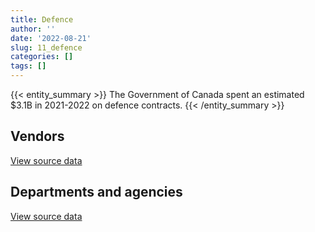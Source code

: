 ```yaml
---
title: Defence
author: ''
date: '2022-08-21'
slug: 11_defence
categories: []
tags: []
---
```


<script src="/rmarkdown-libs/htmlwidgets/htmlwidgets.js"></script>
<link href="/rmarkdown-libs/datatables-css/datatables-crosstalk.css" rel="stylesheet" />
<script src="/rmarkdown-libs/datatables-binding/datatables.js"></script>
<script src="/rmarkdown-libs/jquery/jquery-3.6.0.min.js"></script>
<link href="/rmarkdown-libs/dt-core-bootstrap/css/dataTables.bootstrap.min.css" rel="stylesheet" />
<link href="/rmarkdown-libs/dt-core-bootstrap/css/dataTables.bootstrap.extra.css" rel="stylesheet" />
<script src="/rmarkdown-libs/dt-core-bootstrap/js/jquery.dataTables.min.js"></script>
<script src="/rmarkdown-libs/dt-core-bootstrap/js/dataTables.bootstrap.min.js"></script>
<link href="/rmarkdown-libs/crosstalk/css/crosstalk.min.css" rel="stylesheet" />
<script src="/rmarkdown-libs/crosstalk/js/crosstalk.min.js"></script>
<script src="/rmarkdown-libs/htmlwidgets/htmlwidgets.js"></script>
<link href="/rmarkdown-libs/datatables-css/datatables-crosstalk.css" rel="stylesheet" />
<script src="/rmarkdown-libs/datatables-binding/datatables.js"></script>
<script src="/rmarkdown-libs/jquery/jquery-3.6.0.min.js"></script>
<link href="/rmarkdown-libs/dt-core-bootstrap/css/dataTables.bootstrap.min.css" rel="stylesheet" />
<link href="/rmarkdown-libs/dt-core-bootstrap/css/dataTables.bootstrap.extra.css" rel="stylesheet" />
<script src="/rmarkdown-libs/dt-core-bootstrap/js/jquery.dataTables.min.js"></script>
<script src="/rmarkdown-libs/dt-core-bootstrap/js/dataTables.bootstrap.min.js"></script>
<link href="/rmarkdown-libs/crosstalk/css/crosstalk.min.css" rel="stylesheet" />
<script src="/rmarkdown-libs/crosstalk/js/crosstalk.min.js"></script>

{{< entity_summary >}}
The Government of Canada spent an estimated \$3.1B in 2021-2022 on defence contracts.
{{< /entity_summary >}}

## Vendors

<div id="htmlwidget-1" style="width:100%;height:auto;" class="datatables html-widget"></div>
<script type="application/json" data-for="htmlwidget-1">{"x":{"style":"bootstrap","filter":"none","vertical":false,"data":[["<a href=\"/vendors/2keys/\">2KEYS<\/a>","<a href=\"/vendors/3d_datacomm/\">3D DATACOMM<\/a>","<a href=\"/vendors/a_santin_mason_contractor/\">A SANTIN MASON CONTRACTOR<\/a>","<a href=\"/vendors/access_2_networks/\">ACCESS 2 NETWORKS<\/a>","<a href=\"/vendors/acklands_grainger/\">ACKLANDS GRAINGER<\/a>","<a href=\"/vendors/acme_future_security_controls/\">ACME FUTURE SECURITY CONTROLS<\/a>","<a href=\"/vendors/act/\">ACT<\/a>","<a href=\"/vendors/adga_group/\">ADGA GROUP<\/a>","<a href=\"/vendors/adobe/\">ADOBE<\/a>","<a href=\"/vendors/adrm_technology_consulting/\">ADRM TECHNOLOGY CONSULTING<\/a>","<a href=\"/vendors/advanced_chippewa_technologies/\">ADVANCED CHIPPEWA TECHNOLOGIES<\/a>","<a href=\"/vendors/aeg_fuels/\">AEG FUELS<\/a>","<a href=\"/vendors/aerex_avionics/\">AEREX AVIONICS<\/a>","<a href=\"/vendors/aero_feu/\">AERO FEU<\/a>","<a href=\"/vendors/agilent/\">AGILENT<\/a>","<a href=\"/vendors/air_inuit/\">AIR INUIT<\/a>","<a href=\"/vendors/air_liquide_canada/\">AIR LIQUIDE CANADA<\/a>","<a href=\"/vendors/air_tindi/\">AIR TINDI<\/a>","<a href=\"/vendors/airbus/\">AIRBUS<\/a>","<a href=\"/vendors/alliant_techsystems_operations/\">ALLIANT TECHSYSTEMS OPERATIONS<\/a>","<a href=\"/vendors/alpine_helicopters/\">ALPINE HELICOPTERS<\/a>","<a href=\"/vendors/altis_human_resources/\">ALTIS HUMAN RESOURCES<\/a>","<a href=\"/vendors/amazon/\">AMAZON<\/a>","<a href=\"/vendors/amtech_aeronautical/\">AMTECH AERONAUTICAL<\/a>","<a href=\"/vendors/amtek_engineering/\">AMTEK ENGINEERING<\/a>","<a href=\"/vendors/anixter_canada/\">ANIXTER CANADA<\/a>","<a href=\"/vendors/ansys_canada/\">ANSYS CANADA<\/a>","<a href=\"/vendors/apex_steel_gas/\">APEX STEEL GAS<\/a>","<a href=\"/vendors/apparel_trimmings/\">APPAREL TRIMMINGS<\/a>","<a href=\"/vendors/applied_electonics/\">APPLIED ELECTONICS<\/a>","<a href=\"/vendors/apron_fuel_services/\">APRON FUEL SERVICES<\/a>","<a href=\"/vendors/aqua_lung_canada/\">AQUA LUNG CANADA<\/a>","<a href=\"/vendors/arc_teryx_equipment_a_division_of_amer_sports_canada/\">ARC TERYX EQUIPMENT A DIVISION OF AMER SPORTS CANADA<\/a>","<a href=\"/vendors/arcadis_canada/\">ARCADIS CANADA<\/a>","<a href=\"/vendors/ari_financial_services/\">ARI FINANCIAL SERVICES<\/a>","<a href=\"/vendors/artex_sportswear/\">ARTEX SPORTSWEAR<\/a>","<a href=\"/vendors/asc_germany/\">ASC GERMANY<\/a>","<a href=\"/vendors/atco/\">ATCO<\/a>","<a href=\"/vendors/atlantic_towing/\">ATLANTIC TOWING<\/a>","<a href=\"/vendors/avi_spl_canada/\">AVI SPL CANADA<\/a>","<a href=\"/vendors/avjet_holding/\">AVJET HOLDING<\/a>","<a href=\"/vendors/babcock_international_group/\">BABCOCK INTERNATIONAL GROUP<\/a>","<a href=\"/vendors/bae_systems/\">BAE SYSTEMS<\/a>","<a href=\"/vendors/bdo_canada/\">BDO CANADA<\/a>","<a href=\"/vendors/bell_canada/\">BELL CANADA<\/a>","<a href=\"/vendors/bell_textron/\">BELL TEXTRON<\/a>","<a href=\"/vendors/black_mcdonald/\">BLACK MCDONALD<\/a>","<a href=\"/vendors/blackberry/\">BLACKBERRY<\/a>","<a href=\"/vendors/bluedot/\">BLUEDOT<\/a>","<a href=\"/vendors/bluedrop_training_simulation/\">BLUEDROP TRAINING SIMULATION<\/a>","<a href=\"/vendors/bluewave_energy/\">BLUEWAVE ENERGY<\/a>","<a href=\"/vendors/blumetric_environmental/\">BLUMETRIC ENVIRONMENTAL<\/a>","<a href=\"/vendors/bmc_software_canada/\">BMC SOFTWARE CANADA<\/a>","<a href=\"/vendors/bmt_fleet_technology/\">BMT FLEET TECHNOLOGY<\/a>","<a href=\"/vendors/bombardier/\">BOMBARDIER<\/a>","<a href=\"/vendors/brandt_tractor/\">BRANDT TRACTOR<\/a>","<a href=\"/vendors/bronswerk_marine/\">BRONSWERK MARINE<\/a>","<a href=\"/vendors/brs_innovations/\">BRS INNOVATIONS<\/a>","<a href=\"/vendors/bureau_veritas_canada/\">BUREAU VERITAS CANADA<\/a>","<a href=\"/vendors/c_core/\">C CORE<\/a>","<a href=\"/vendors/cadex/\">CADEX<\/a>","<a href=\"/vendors/cae/\">CAE<\/a>","<a href=\"/vendors/calian/\">CALIAN<\/a>","<a href=\"/vendors/canada_post/\">CANADA POST<\/a>","<a href=\"/vendors/canadian_corps_of_commissionaires/\">CANADIAN CORPS OF COMMISSIONAIRES<\/a>","<a href=\"/vendors/canadian_helicopters/\">CANADIAN HELICOPTERS<\/a>","<a href=\"/vendors/canadian_maritime_engineering/\">CANADIAN MARITIME ENGINEERING<\/a>","<a href=\"/vendors/canadian_north/\">CANADIAN NORTH<\/a>","<a href=\"/vendors/canadian_standards_association/\">CANADIAN STANDARDS ASSOCIATION<\/a>","<a href=\"/vendors/canadyne_technologies/\">CANADYNE TECHNOLOGIES<\/a>","<a href=\"/vendors/canon/\">CANON<\/a>","<a href=\"/vendors/cansel_survey_equipment/\">CANSEL SURVEY EQUIPMENT<\/a>","<a href=\"/vendors/cantec_systems/\">CANTEC SYSTEMS<\/a>","<a href=\"/vendors/carahsoft_technology/\">CARAHSOFT TECHNOLOGY<\/a>","<a href=\"/vendors/carleton_life_support_systems/\">CARLETON LIFE SUPPORT SYSTEMS<\/a>","<a href=\"/vendors/cascade_aerospace/\">CASCADE AEROSPACE<\/a>","<a href=\"/vendors/casp_aerospace/\">CASP AEROSPACE<\/a>","<a href=\"/vendors/cbci_telecom/\">CBCI TELECOM<\/a>","<a href=\"/vendors/cdw_canada/\">CDW CANADA<\/a>","<a href=\"/vendors/channel_management_international/\">CHANNEL MANAGEMENT INTERNATIONAL<\/a>","<a href=\"/vendors/chantier_davie_canada/\">CHANTIER DAVIE CANADA<\/a>","<a href=\"/vendors/chevron/\">CHEVRON<\/a>","<a href=\"/vendors/cistel_technology/\">CISTEL TECHNOLOGY<\/a>","<a href=\"/vendors/citrix/\">CITRIX<\/a>","<a href=\"/vendors/clariant_canada/\">CLARIANT CANADA<\/a>","<a href=\"/vendors/click_networks/\">CLICK NETWORKS<\/a>","<a href=\"/vendors/closereach/\">CLOSEREACH<\/a>","<a href=\"/vendors/cofomo/\">COFOMO<\/a>","<a href=\"/vendors/colt_canada/\">COLT CANADA<\/a>","<a href=\"/vendors/combat_networks/\">COMBAT NETWORKS<\/a>","<a href=\"/vendors/commvault_systems/\">COMMVAULT SYSTEMS<\/a>","<a href=\"/vendors/compucom_canada/\">COMPUCOM CANADA<\/a>","<a href=\"/vendors/concept_controls/\">CONCEPT CONTROLS<\/a>","<a href=\"/vendors/conexsys/\">CONEXSYS<\/a>","<a href=\"/vendors/connex_telecommunications/\">CONNEX TELECOMMUNICATIONS<\/a>","<a href=\"/vendors/conoscenti_technologies/\">CONOSCENTI TECHNOLOGIES<\/a>","<a href=\"/vendors/contract_community/\">CONTRACT COMMUNITY<\/a>","<a href=\"/vendors/coradix_technology_consulting/\">CORADIX TECHNOLOGY CONSULTING<\/a>","<a href=\"/vendors/cryptomill_technologies/\">CRYPTOMILL TECHNOLOGIES<\/a>","<a href=\"/vendors/csdc_systems/\">CSDC SYSTEMS<\/a>","<a href=\"/vendors/ctoms/\">CTOMS<\/a>","<a href=\"/vendors/cubic_defense_applications/\">CUBIC DEFENSE APPLICATIONS<\/a>","<a href=\"/vendors/cullen_diesel_power/\">CULLEN DIESEL POWER<\/a>","<a href=\"/vendors/cummins_canada/\">CUMMINS CANADA<\/a>","<a href=\"/vendors/daimler/\">DAIMLER<\/a>","<a href=\"/vendors/dalian_enterprises/\">DALIAN ENTERPRISES<\/a>","<a href=\"/vendors/dasco_equipment/\">DASCO EQUIPMENT<\/a>","<a href=\"/vendors/davtair_industries/\">DAVTAIR INDUSTRIES<\/a>","<a href=\"/vendors/dbc_marine_safety_systems/\">DBC MARINE SAFETY SYSTEMS<\/a>","<a href=\"/vendors/decisive_group/\">DECISIVE GROUP<\/a>","<a href=\"/vendors/decisive_technologies/\">DECISIVE TECHNOLOGIES<\/a>","<a href=\"/vendors/defence_construction_canada/\">DEFENCE CONSTRUCTION CANADA<\/a>","<a href=\"/vendors/defense_information_systems_agency_disa/\">DEFENSE INFORMATION SYSTEMS AGENCY DISA<\/a>","<a href=\"/vendors/delco_automation/\">DELCO AUTOMATION<\/a>","<a href=\"/vendors/dell_computer/\">DELL COMPUTER<\/a>","<a href=\"/vendors/deloitte_and_touche/\">DELOITTE AND TOUCHE<\/a>","<a href=\"/vendors/dew_engineering/\">DEW ENGINEERING<\/a>","<a href=\"/vendors/dls_technology/\">DLS TECHNOLOGY<\/a>","<a href=\"/vendors/dnr_consulting_group/\">DNR CONSULTING GROUP<\/a>","<a href=\"/vendors/don_saywell_developments/\">DON SAYWELL DEVELOPMENTS<\/a>","<a href=\"/vendors/donna_cona/\">DONNA CONA<\/a>","<a href=\"/vendors/draeger/\">DRAEGER<\/a>","<a href=\"/vendors/drs_icas/\">DRS ICAS<\/a>","<a href=\"/vendors/dwp_solutions/\">DWP SOLUTIONS<\/a>","<a href=\"/vendors/dynabook_canada/\">DYNABOOK CANADA<\/a>","<a href=\"/vendors/ebsco_canada/\">EBSCO CANADA<\/a>","<a href=\"/vendors/eclipsys_solutions/\">ECLIPSYS SOLUTIONS<\/a>","<a href=\"/vendors/emcon_services/\">EMCON SERVICES<\/a>","<a href=\"/vendors/empowered_networks/\">EMPOWERED NETWORKS<\/a>","<a href=\"/vendors/ems_technologies/\">EMS TECHNOLOGIES<\/a>","<a href=\"/vendors/englobe/\">ENGLOBE<\/a>","<a href=\"/vendors/entrust/\">ENTRUST<\/a>","<a href=\"/vendors/ernst_young/\">ERNST YOUNG<\/a>","<a href=\"/vendors/esri/\">ESRI<\/a>","<a href=\"/vendors/excel_human_resources/\">EXCEL HUMAN RESOURCES<\/a>","<a href=\"/vendors/exxonmobil/\">EXXONMOBIL<\/a>","<a href=\"/vendors/f_m_installations/\">F M INSTALLATIONS<\/a>","<a href=\"/vendors/farmer_construction/\">FARMER CONSTRUCTION<\/a>","<a href=\"/vendors/fca_canada/\">FCA CANADA<\/a>","<a href=\"/vendors/federal_fleet_services/\">FEDERAL FLEET SERVICES<\/a>","<a href=\"/vendors/felix_technology/\">FELIX TECHNOLOGY<\/a>","<a href=\"/vendors/ffg/\">FFG<\/a>","<a href=\"/vendors/finning_international/\">FINNING INTERNATIONAL<\/a>","<a href=\"/vendors/flight_fuels/\">FLIGHT FUELS<\/a>","<a href=\"/vendors/flightsafety_canada/\">FLIGHTSAFETY CANADA<\/a>","<a href=\"/vendors/fn_herstal/\">FN HERSTAL<\/a>","<a href=\"/vendors/ford_motor_company/\">FORD MOTOR COMPANY<\/a>","<a href=\"/vendors/forrester_research/\">FORRESTER RESEARCH<\/a>","<a href=\"/vendors/fort_garry_fire_truck/\">FORT GARRY FIRE TRUCK<\/a>","<a href=\"/vendors/francis_canada_truck_centre/\">FRANCIS CANADA TRUCK CENTRE<\/a>","<a href=\"/vendors/frequentis_canada/\">FREQUENTIS CANADA<\/a>","<a href=\"/vendors/gab_induspac/\">GAB INDUSPAC<\/a>","<a href=\"/vendors/gamble_technologies/\">GAMBLE TECHNOLOGIES<\/a>","<a href=\"/vendors/gap_wireless/\">GAP WIRELESS<\/a>","<a href=\"/vendors/gartner/\">GARTNER<\/a>","<a href=\"/vendors/gemtec/\">GEMTEC<\/a>","<a href=\"/vendors/general_electric_canada/\">GENERAL ELECTRIC CANADA<\/a>","<a href=\"/vendors/general_motors/\">GENERAL MOTORS<\/a>","<a href=\"/vendors/genesis_integration/\">GENESIS INTEGRATION<\/a>","<a href=\"/vendors/gentex_international/\">GENTEX INTERNATIONAL<\/a>","<a href=\"/vendors/geospectrum_technologies/\">GEOSPECTRUM TECHNOLOGIES<\/a>","<a href=\"/vendors/global_knowledge/\">GLOBAL KNOWLEDGE<\/a>","<a href=\"/vendors/global_upholstery/\">GLOBAL UPHOLSTERY<\/a>","<a href=\"/vendors/grand_toy/\">GRAND TOY<\/a>","<a href=\"/vendors/griffin_engineered_systems/\">GRIFFIN ENGINEERED SYSTEMS<\/a>","<a href=\"/vendors/groupe_energie_bdl/\">GROUPE ENERGIE BDL<\/a>","<a href=\"/vendors/gunter_langkopf_maschinenbau/\">GUNTER LANGKOPF MASCHINENBAU<\/a>","<a href=\"/vendors/h_h_construction/\">H H CONSTRUCTION<\/a>","<a href=\"/vendors/harnois_energies/\">HARNOIS ENERGIES<\/a>","<a href=\"/vendors/harris_transport/\">HARRIS TRANSPORT<\/a>","<a href=\"/vendors/hawboldt_industries/\">HAWBOLDT INDUSTRIES<\/a>","<a href=\"/vendors/hemmera_envirochem/\">HEMMERA ENVIROCHEM<\/a>","<a href=\"/vendors/hercules_slr/\">HERCULES SLR<\/a>","<a href=\"/vendors/hewlett_packard/\">HEWLETT PACKARD<\/a>","<a href=\"/vendors/highlands_fuel_delivery/\">HIGHLANDS FUEL DELIVERY<\/a>","<a href=\"/vendors/hitachi_data_systems/\">HITACHI DATA SYSTEMS<\/a>","<a href=\"/vendors/hitrac/\">HITRAC<\/a>","<a href=\"/vendors/honeywell/\">HONEYWELL<\/a>","<a href=\"/vendors/horizant/\">HORIZANT<\/a>","<a href=\"/vendors/hoskin_scientific/\">HOSKIN SCIENTIFIC<\/a>","<a href=\"/vendors/human_logistics/\">HUMAN LOGISTICS<\/a>","<a href=\"/vendors/humansystems/\">HUMANSYSTEMS<\/a>","<a href=\"/vendors/hypertec/\">HYPERTEC<\/a>","<a href=\"/vendors/i4c_information_technology/\">I4C INFORMATION TECHNOLOGY<\/a>","<a href=\"/vendors/ibiska_telecom/\">IBISKA TELECOM<\/a>","<a href=\"/vendors/ibm_canada/\">IBM CANADA<\/a>","<a href=\"/vendors/iceberg_networks/\">ICEBERG NETWORKS<\/a>","<a href=\"/vendors/ids_systems_consultants/\">IDS SYSTEMS CONSULTANTS<\/a>","<a href=\"/vendors/ifathom/\">IFATHOM<\/a>","<a href=\"/vendors/imp_group/\">IMP GROUP<\/a>","<a href=\"/vendors/imperial_oil/\">IMPERIAL OIL<\/a>","<a href=\"/vendors/indal_technologies/\">INDAL TECHNOLOGIES<\/a>","<a href=\"/vendors/industries_ocean/\">INDUSTRIES OCEAN<\/a>","<a href=\"/vendors/info_tech_research_group/\">INFO TECH RESEARCH GROUP<\/a>","<a href=\"/vendors/insa/\">INSA<\/a>","<a href=\"/vendors/integra_networks/\">INTEGRA NETWORKS<\/a>","<a href=\"/vendors/integrated_distribution_systems/\">INTEGRATED DISTRIBUTION SYSTEMS<\/a>","<a href=\"/vendors/inter_outaouais/\">INTER OUTAOUAIS<\/a>","<a href=\"/vendors/interactive_audio_visual/\">INTERACTIVE AUDIO VISUAL<\/a>","<a href=\"/vendors/intergraph_canada/\">INTERGRAPH CANADA<\/a>","<a href=\"/vendors/international_custom_products_icp/\">INTERNATIONAL CUSTOM PRODUCTS ICP<\/a>","<a href=\"/vendors/international_safety_research/\">INTERNATIONAL SAFETY RESEARCH<\/a>","<a href=\"/vendors/ipss/\">IPSS<\/a>","<a href=\"/vendors/iron_mountain/\">IRON MOUNTAIN<\/a>","<a href=\"/vendors/irving_oil/\">IRVING OIL<\/a>","<a href=\"/vendors/irving_shipbuilding/\">IRVING SHIPBUILDING<\/a>","<a href=\"/vendors/it_net_consultants/\">IT NET CONSULTANTS<\/a>","<a href=\"/vendors/itex/\">ITEX<\/a>","<a href=\"/vendors/j_j_trailers_manufacturers_and_sales/\">J J TRAILERS MANUFACTURERS AND SALES<\/a>","<a href=\"/vendors/jankel_tactical_systems/\">JANKEL TACTICAL SYSTEMS<\/a>","<a href=\"/vendors/jastram_engineering/\">JASTRAM ENGINEERING<\/a>","<a href=\"/vendors/jht_defense/\">JHT DEFENSE<\/a>","<a href=\"/vendors/john_wiley_sons/\">JOHN WILEY SONS<\/a>","<a href=\"/vendors/johnson_controls_canada/\">JOHNSON CONTROLS CANADA<\/a>","<a href=\"/vendors/joseph_elie/\">JOSEPH ELIE<\/a>","<a href=\"/vendors/jowa_fahrzeugteile_vertriebs/\">JOWA FAHRZEUGTEILE VERTRIEBS<\/a>","<a href=\"/vendors/kaycom/\">KAYCOM<\/a>","<a href=\"/vendors/kenn_borek_air/\">KENN BOREK AIR<\/a>","<a href=\"/vendors/keysight_technologies_canada/\">KEYSIGHT TECHNOLOGIES CANADA<\/a>","<a href=\"/vendors/keystone_supplies_international/\">KEYSTONE SUPPLIES INTERNATIONAL<\/a>","<a href=\"/vendors/kf_aerospace/\">KF AEROSPACE<\/a>","<a href=\"/vendors/kia_canada/\">KIA CANADA<\/a>","<a href=\"/vendors/kms_industries/\">KMS INDUSTRIES<\/a>","<a href=\"/vendors/kongsberg/\">KONGSBERG<\/a>","<a href=\"/vendors/konica_minolta_business_solutions/\">KONICA MINOLTA BUSINESS SOLUTIONS<\/a>","<a href=\"/vendors/krauss_maffei_wegmann/\">KRAUSS MAFFEI WEGMANN<\/a>","<a href=\"/vendors/kubota_canada/\">KUBOTA CANADA<\/a>","<a href=\"/vendors/l3harris/\">L3HARRIS<\/a>","<a href=\"/vendors/lansdowne_technologies/\">LANSDOWNE TECHNOLOGIES<\/a>","<a href=\"/vendors/larry_penner_enterprises/\">LARRY PENNER ENTERPRISES<\/a>","<a href=\"/vendors/laurentian_technologies/\">LAURENTIAN TECHNOLOGIES<\/a>","<a href=\"/vendors/leeway_yachts/\">LEEWAY YACHTS<\/a>","<a href=\"/vendors/les_huiles_desroches/\">LES HUILES DESROCHES<\/a>","<a href=\"/vendors/levitt_safety/\">LEVITT SAFETY<\/a>","<a href=\"/vendors/lexisnexis_canada/\">LEXISNEXIS CANADA<\/a>","<a href=\"/vendors/liebherr_canada/\">LIEBHERR CANADA<\/a>","<a href=\"/vendors/liftking_manufacturing/\">LIFTKING MANUFACTURING<\/a>","<a href=\"/vendors/lloyd_s_register_canada/\">LLOYD S REGISTER CANADA<\/a>","<a href=\"/vendors/location_de_motoneiges_haute_matawinie/\">LOCATION DE MOTONEIGES HAUTE MATAWINIE<\/a>","<a href=\"/vendors/lockheed_martin/\">LOCKHEED MARTIN<\/a>","<a href=\"/vendors/lynley_contracting_services/\">LYNLEY CONTRACTING SERVICES<\/a>","<a href=\"/vendors/m_d_charlton/\">M D CHARLTON<\/a>","<a href=\"/vendors/macdonald_dettwiler_and_associates/\">MACDONALD DETTWILER AND ASSOCIATES<\/a>","<a href=\"/vendors/macewen_petroleum/\">MACEWEN PETROLEUM<\/a>","<a href=\"/vendors/mack_trucks/\">MACK TRUCKS<\/a>","<a href=\"/vendors/mackinnon_and_olding/\">MACKINNON AND OLDING<\/a>","<a href=\"/vendors/magellan_aerospace/\">MAGELLAN AEROSPACE<\/a>","<a href=\"/vendors/man_energy_solutions_canada/\">MAN ENERGY SOLUTIONS CANADA<\/a>","<a href=\"/vendors/manitex_liftking/\">MANITEX LIFTKING<\/a>","<a href=\"/vendors/manitoba_hydro/\">MANITOBA HYDRO<\/a>","<a href=\"/vendors/manpower_services_canada/\">MANPOWER SERVICES CANADA<\/a>","<a href=\"/vendors/maplesoft_consulting/\">MAPLESOFT CONSULTING<\/a>","<a href=\"/vendors/marine_recycling/\">MARINE RECYCLING<\/a>","<a href=\"/vendors/maritime_fence/\">MARITIME FENCE<\/a>","<a href=\"/vendors/maritime_fuels/\">MARITIME FUELS<\/a>","<a href=\"/vendors/martec/\">MARTEC<\/a>","<a href=\"/vendors/maverin/\">MAVERIN<\/a>","<a href=\"/vendors/maxsys_staffing_and_consulting/\">MAXSYS STAFFING AND CONSULTING<\/a>","<a href=\"/vendors/mdos_consulting/\">MDOS CONSULTING<\/a>","<a href=\"/vendors/med_eng_holdings/\">MED ENG HOLDINGS<\/a>","<a href=\"/vendors/mega_tech/\">MEGA TECH<\/a>","<a href=\"/vendors/meggitt/\">MEGGITT<\/a>","<a href=\"/vendors/mercedes_benz_canada/\">MERCEDES BENZ CANADA<\/a>","<a href=\"/vendors/mercury_marine/\">MERCURY MARINE<\/a>","<a href=\"/vendors/metalcraft_marine/\">METALCRAFT MARINE<\/a>","<a href=\"/vendors/michael_wager_consulting/\">MICHAEL WAGER CONSULTING<\/a>","<a href=\"/vendors/michelin/\">MICHELIN<\/a>","<a href=\"/vendors/microsoft_canada/\">MICROSOFT CANADA<\/a>","<a href=\"/vendors/millbrook_tactical/\">MILLBROOK TACTICAL<\/a>","<a href=\"/vendors/mindwire_systems/\">MINDWIRE SYSTEMS<\/a>","<a href=\"/vendors/mishkumi_technologies/\">MISHKUMI TECHNOLOGIES<\/a>","<a href=\"/vendors/mitsubishi_motor_sales/\">MITSUBISHI MOTOR SALES<\/a>","<a href=\"/vendors/mls_overseas/\">MLS OVERSEAS<\/a>","<a href=\"/vendors/mobile_valve/\">MOBILE VALVE<\/a>","<a href=\"/vendors/mobility_lab/\">MOBILITY LAB<\/a>","<a href=\"/vendors/modis_canada/\">MODIS CANADA<\/a>","<a href=\"/vendors/momentum_solutions/\">MOMENTUM SOLUTIONS<\/a>","<a href=\"/vendors/morpho_canada/\">MORPHO CANADA<\/a>","<a href=\"/vendors/motor_coach_industries/\">MOTOR COACH INDUSTRIES<\/a>","<a href=\"/vendors/motorola_solutions_canada/\">MOTOROLA SOLUTIONS CANADA<\/a>","<a href=\"/vendors/mts_allstream/\">MTS ALLSTREAM<\/a>","<a href=\"/vendors/mustang_survival/\">MUSTANG SURVIVAL<\/a>","<a href=\"/vendors/mwco/\">MWCO<\/a>","<a href=\"/vendors/nato_seasparrow_surface_missile_system_project/\">NATO SEASPARROW SURFACE MISSILE SYSTEM PROJECT<\/a>","<a href=\"/vendors/nattiq/\">NATTIQ<\/a>","<a href=\"/vendors/nav_canada/\">NAV CANADA<\/a>","<a href=\"/vendors/navamar/\">NAVAMAR<\/a>","<a href=\"/vendors/newfound_recruiting/\">NEWFOUND RECRUITING<\/a>","<a href=\"/vendors/nisha_techonologies/\">NISHA TECHONOLOGIES<\/a>","<a href=\"/vendors/nissan_canada/\">NISSAN CANADA<\/a>","<a href=\"/vendors/nitam_solutions/\">NITAM SOLUTIONS<\/a>","<a href=\"/vendors/nokia_canada/\">NOKIA CANADA<\/a>","<a href=\"/vendors/nolinor_aviation/\">NOLINOR AVIATION<\/a>","<a href=\"/vendors/north_atlantic_petroleum/\">NORTH ATLANTIC PETROLEUM<\/a>","<a href=\"/vendors/north_cariboo_air/\">NORTH CARIBOO AIR<\/a>","<a href=\"/vendors/northrop_grumman/\">NORTHROP GRUMMAN<\/a>","<a href=\"/vendors/nortrax_canada/\">NORTRAX CANADA<\/a>","<a href=\"/vendors/nova_networks/\">NOVA NETWORKS<\/a>","<a href=\"/vendors/onix_networking_canada/\">ONIX NETWORKING CANADA<\/a>","<a href=\"/vendors/onx_enterprise_solutions/\">ONX ENTERPRISE SOLUTIONS<\/a>","<a href=\"/vendors/openframe_technologies/\">OPENFRAME TECHNOLOGIES<\/a>","<a href=\"/vendors/opentext/\">OPENTEXT<\/a>","<a href=\"/vendors/oproma/\">OPROMA<\/a>","<a href=\"/vendors/optiv_canada_federal/\">OPTIV CANADA FEDERAL<\/a>","<a href=\"/vendors/oracle_canada/\">ORACLE CANADA<\/a>","<a href=\"/vendors/orangutech/\">ORANGUTECH<\/a>","<a href=\"/vendors/otis_elevator/\">OTIS ELEVATOR<\/a>","<a href=\"/vendors/pacific_safety_products/\">PACIFIC SAFETY PRODUCTS<\/a>","<a href=\"/vendors/pal_aerospace/\">PAL AEROSPACE<\/a>","<a href=\"/vendors/paladin_group/\">PALADIN GROUP<\/a>","<a href=\"/vendors/panasonic/\">PANASONIC<\/a>","<a href=\"/vendors/parkland_refining/\">PARKLAND REFINING<\/a>","<a href=\"/vendors/patlon_aircraft_industries/\">PATLON AIRCRAFT INDUSTRIES<\/a>","<a href=\"/vendors/pattison_sign_group/\">PATTISON SIGN GROUP<\/a>","<a href=\"/vendors/peerless_garments/\">PEERLESS GARMENTS<\/a>","<a href=\"/vendors/pennant_canada/\">PENNANT CANADA<\/a>","<a href=\"/vendors/pennecon/\">PENNECON<\/a>","<a href=\"/vendors/pepco/\">PEPCO<\/a>","<a href=\"/vendors/persistent_systems/\">PERSISTENT SYSTEMS<\/a>","<a href=\"/vendors/petro_air_services/\">PETRO AIR SERVICES<\/a>","<a href=\"/vendors/petrovalue_products/\">PETROVALUE PRODUCTS<\/a>","<a href=\"/vendors/phaselock_systems_international/\">PHASELOCK SYSTEMS INTERNATIONAL<\/a>","<a href=\"/vendors/pitney_bowes/\">PITNEY BOWES<\/a>","<a href=\"/vendors/podolinsky_equipment/\">PODOLINSKY EQUIPMENT<\/a>","<a href=\"/vendors/polaris_industries/\">POLARIS INDUSTRIES<\/a>","<a href=\"/vendors/pricewaterhouse_coopers/\">PRICEWATERHOUSE COOPERS<\/a>","<a href=\"/vendors/primex_project_management/\">PRIMEX PROJECT MANAGEMENT<\/a>","<a href=\"/vendors/printers_plus/\">PRINTERS PLUS<\/a>","<a href=\"/vendors/procom_consultants/\">PROCOM CONSULTANTS<\/a>","<a href=\"/vendors/promaxis/\">PROMAXIS<\/a>","<a href=\"/vendors/purelogic/\">PURELOGIC<\/a>","<a href=\"/vendors/purespirit_solutions/\">PURESPIRIT SOLUTIONS<\/a>","<a href=\"/vendors/qinetiq/\">QINETIQ<\/a>","<a href=\"/vendors/quantum_management_services/\">QUANTUM MANAGEMENT SERVICES<\/a>","<a href=\"/vendors/r_j_macisaac_construction/\">R J MACISAAC CONSTRUCTION<\/a>","<a href=\"/vendors/radiation_solutions/\">RADIATION SOLUTIONS<\/a>","<a href=\"/vendors/rampart_international/\">RAMPART INTERNATIONAL<\/a>","<a href=\"/vendors/raytheon/\">RAYTHEON<\/a>","<a href=\"/vendors/renk_aktiengecellschaft/\">RENK AKTIENGECELLSCHAFT<\/a>","<a href=\"/vendors/rhea/\">RHEA<\/a>","<a href=\"/vendors/rheinmetall/\">RHEINMETALL<\/a>","<a href=\"/vendors/rockwell_collins_canada/\">ROCKWELL COLLINS CANADA<\/a>","<a href=\"/vendors/rogers/\">ROGERS<\/a>","<a href=\"/vendors/rohde_schwarz_canada/\">ROHDE SCHWARZ CANADA<\/a>","<a href=\"/vendors/rosborough_boats/\">ROSBOROUGH BOATS<\/a>","<a href=\"/vendors/rush_truck_centres_of_canada/\">RUSH TRUCK CENTRES OF CANADA<\/a>","<a href=\"/vendors/russel_metals/\">RUSSEL METALS<\/a>","<a href=\"/vendors/saab/\">SAAB<\/a>","<a href=\"/vendors/saba_software/\">SABA SOFTWARE<\/a>","<a href=\"/vendors/sap/\">SAP<\/a>","<a href=\"/vendors/sas_institute/\">SAS INSTITUTE<\/a>","<a href=\"/vendors/sca_shipping_consultants_associated/\">SCA SHIPPING CONSULTANTS ASSOCIATED<\/a>","<a href=\"/vendors/scalar_decisions/\">SCALAR DECISIONS<\/a>","<a href=\"/vendors/sdl_international_canada/\">SDL INTERNATIONAL CANADA<\/a>","<a href=\"/vendors/seaspan_victoria_shipyards/\">SEASPAN VICTORIA SHIPYARDS<\/a>","<a href=\"/vendors/shaw_cable/\">SHAW CABLE<\/a>","<a href=\"/vendors/shell_canada_products/\">SHELL CANADA PRODUCTS<\/a>","<a href=\"/vendors/shi_canada/\">SHI CANADA<\/a>","<a href=\"/vendors/si_systems/\">SI SYSTEMS<\/a>","<a href=\"/vendors/sierra_systems_group/\">SIERRA SYSTEMS GROUP<\/a>","<a href=\"/vendors/sikorsky_aircraft/\">SIKORSKY AIRCRAFT<\/a>","<a href=\"/vendors/simex_defence/\">SIMEX DEFENCE<\/a>","<a href=\"/vendors/simplex_grinnell/\">SIMPLEX GRINNELL<\/a>","<a href=\"/vendors/softchoice/\">SOFTCHOICE<\/a>","<a href=\"/vendors/softsim_technologies/\">SOFTSIM TECHNOLOGIES<\/a>","<a href=\"/vendors/solotech/\">SOLOTECH<\/a>","<a href=\"/vendors/sonobuoy_tech_systems/\">SONOBUOY TECH SYSTEMS<\/a>","<a href=\"/vendors/soucy_international/\">SOUCY INTERNATIONAL<\/a>","<a href=\"/vendors/st_joseph_print_group/\">ST JOSEPH PRINT GROUP<\/a>","<a href=\"/vendors/stantec/\">STANTEC<\/a>","<a href=\"/vendors/sterling_fuels/\">STERLING FUELS<\/a>","<a href=\"/vendors/stoneworks_technologies/\">STONEWORKS TECHNOLOGIES<\/a>","<a href=\"/vendors/stryker_canada/\">STRYKER CANADA<\/a>","<a href=\"/vendors/subaru_canada/\">SUBARU CANADA<\/a>","<a href=\"/vendors/summit_canada_distributors/\">SUMMIT CANADA DISTRIBUTORS<\/a>","<a href=\"/vendors/suncor_energy/\">SUNCOR ENERGY<\/a>","<a href=\"/vendors/super_channel_international/\">SUPER CHANNEL INTERNATIONAL<\/a>","<a href=\"/vendors/synersolutions_technologies/\">SYNERSOLUTIONS TECHNOLOGIES<\/a>","<a href=\"/vendors/tacs/\">TACS<\/a>","<a href=\"/vendors/tai/\">TAI<\/a>","<a href=\"/vendors/tankatek/\">TANKATEK<\/a>","<a href=\"/vendors/team_certas/\">TEAM CERTAS<\/a>","<a href=\"/vendors/techno_feu/\">TECHNO FEU<\/a>","<a href=\"/vendors/teknion/\">TEKNION<\/a>","<a href=\"/vendors/teksystems_canada/\">TEKSYSTEMS CANADA<\/a>","<a href=\"/vendors/telecom_computer_services/\">TELECOM COMPUTER SERVICES<\/a>","<a href=\"/vendors/teledyne/\">TELEDYNE<\/a>","<a href=\"/vendors/telephonics/\">TELEPHONICS<\/a>","<a href=\"/vendors/telesat/\">TELESAT<\/a>","<a href=\"/vendors/telus_canada/\">TELUS CANADA<\/a>","<a href=\"/vendors/tenaquip/\">TENAQUIP<\/a>","<a href=\"/vendors/teramach_technologies/\">TERAMACH TECHNOLOGIES<\/a>","<a href=\"/vendors/testforce_systems/\">TESTFORCE SYSTEMS<\/a>","<a href=\"/vendors/thales/\">THALES<\/a>","<a href=\"/vendors/the_boeing_company/\">THE BOEING COMPANY<\/a>","<a href=\"/vendors/the_halifax_computer_consulting_group/\">THE HALIFAX COMPUTER CONSULTING GROUP<\/a>","<a href=\"/vendors/the_it_broker/\">THE IT BROKER<\/a>","<a href=\"/vendors/the_mathworks/\">THE MATHWORKS<\/a>","<a href=\"/vendors/thermo_fisher_scientific/\">THERMO FISHER SCIENTIFIC<\/a>","<a href=\"/vendors/thomas_schmidt/\">THOMAS SCHMIDT<\/a>","<a href=\"/vendors/thyssenkrupp_elevator/\">THYSSENKRUPP ELEVATOR<\/a>","<a href=\"/vendors/titan_aex/\">TITAN AEX<\/a>","<a href=\"/vendors/top_aces/\">TOP ACES<\/a>","<a href=\"/vendors/toromont/\">TOROMONT<\/a>","<a href=\"/vendors/toronto_industries/\">TORONTO INDUSTRIES<\/a>","<a href=\"/vendors/toshiba_canada/\">TOSHIBA CANADA<\/a>","<a href=\"/vendors/toyota/\">TOYOTA<\/a>","<a href=\"/vendors/tpg_technology_consultants/\">TPG TECHNOLOGY CONSULTANTS<\/a>","<a href=\"/vendors/transpolar_technology/\">TRANSPOLAR TECHNOLOGY<\/a>","<a href=\"/vendors/transwest_air/\">TRANSWEST AIR<\/a>","<a href=\"/vendors/trm_technologies/\">TRM TECHNOLOGIES<\/a>","<a href=\"/vendors/tulmar_safety_systems/\">TULMAR SAFETY SYSTEMS<\/a>","<a href=\"/vendors/tundra_technical_solutions/\">TUNDRA TECHNICAL SOLUTIONS<\/a>","<a href=\"/vendors/turtle_island_staffing/\">TURTLE ISLAND STAFFING<\/a>","<a href=\"/vendors/tyco_integrated_fire_security/\">TYCO INTEGRATED FIRE SECURITY<\/a>","<a href=\"/vendors/tyr_tactical/\">TYR TACTICAL<\/a>","<a href=\"/vendors/ultra_electronics/\">ULTRA ELECTRONICS<\/a>","<a href=\"/vendors/unisource/\">UNISOURCE<\/a>","<a href=\"/vendors/unisys_canada/\">UNISYS CANADA<\/a>","<a href=\"/vendors/united_rentals_of_canada/\">UNITED RENTALS OF CANADA<\/a>","<a href=\"/vendors/united_states_department_of_the_air_force/\">UNITED STATES DEPARTMENT OF THE AIR FORCE<\/a>","<a href=\"/vendors/united_states_department_of_the_army/\">UNITED STATES DEPARTMENT OF THE ARMY<\/a>","<a href=\"/vendors/united_states_department_of_the_navy/\">UNITED STATES DEPARTMENT OF THE NAVY<\/a>","<a href=\"/vendors/universal_helicopters/\">UNIVERSAL HELICOPTERS<\/a>","<a href=\"/vendors/universal_weather_and_aviation/\">UNIVERSAL WEATHER AND AVIATION<\/a>","<a href=\"/vendors/university_of_new_brunswick/\">UNIVERSITY OF NEW BRUNSWICK<\/a>","<a href=\"/vendors/university_of_saskatchewan/\">UNIVERSITY OF SASKATCHEWAN<\/a>","<a href=\"/vendors/uqsuq/\">UQSUQ<\/a>","<a href=\"/vendors/uvair/\">UVAIR<\/a>","<a href=\"/vendors/valcom_consulting/\">VALCOM CONSULTING<\/a>","<a href=\"/vendors/van_kappel_international/\">VAN KAPPEL INTERNATIONAL<\/a>","<a href=\"/vendors/vancouver_shipyards/\">VANCOUVER SHIPYARDS<\/a>","<a href=\"/vendors/veritaaq_technology_house/\">VERITAAQ TECHNOLOGY HOUSE<\/a>","<a href=\"/vendors/visiontec/\">VISIONTEC<\/a>","<a href=\"/vendors/vmware/\">VMWARE<\/a>","<a href=\"/vendors/wajax/\">WAJAX<\/a>","<a href=\"/vendors/wartsila/\">WARTSILA<\/a>","<a href=\"/vendors/weatherhaven_canada/\">WEATHERHAVEN CANADA<\/a>","<a href=\"/vendors/webster_electric/\">WEBSTER ELECTRIC<\/a>","<a href=\"/vendors/wesco_distribution_canada/\">WESCO DISTRIBUTION CANADA<\/a>","<a href=\"/vendors/westbury_national_show_systems/\">WESTBURY NATIONAL SHOW SYSTEMS<\/a>","<a href=\"/vendors/wills_transfer/\">WILLS TRANSFER<\/a>","<a href=\"/vendors/wolters_kluwer/\">WOLTERS KLUWER<\/a>","<a href=\"/vendors/woodward_s_oil/\">WOODWARD S OIL<\/a>","<a href=\"/vendors/world_fuel_services/\">WORLD FUEL SERVICES<\/a>","<a href=\"/vendors/wsp/\">WSP<\/a>","<a href=\"/vendors/xerox/\">XEROX<\/a>","<a href=\"/vendors/yamaha_motors_canada/\">YAMAHA MOTORS CANADA<\/a>","<a href=\"/vendors/zayo_canada/\">ZAYO CANADA<\/a>","<a href=\"/vendors/zodiac_hurricane_technologies/\">ZODIAC HURRICANE TECHNOLOGIES<\/a>","<a href=\"/vendors/zycom/\">ZYCOM<\/a>"],[381956.22,105176.62,null,206610.08,376139.25,9951.93,1060917.07,4243938.51,25080.9,null,1286348.96,190035.1,2178270.46,6136401.2,28835.83,181418.22,11486.9,null,1205280,4696391.41,4128.5,86390.72,null,272415.27,51151.67,578902.19,290746.06,322004.77,27130.03,1515414.88,9769600.46,3238789.8,476192.12,null,185903.82,925838.44,2694.31,null,15300.55,686984.3,5861396.62,13898366.59,3206516.09,null,5916379.69,0,1067911.15,32205.69,null,16377.85,1758019.08,null,54199.87,1462612.09,4837815.04,132210,885167.71,null,null,457397.29,70290.32,102884548.67,2837371.42,33697.73,null,35325.81,765532.49,425789.78,36504.53,67657.85,56171.7,519546.37,105869.21,65810.77,39911.25,87417727.26,1874164.23,497302.62,2114066.48,443895.64,null,3631.2,null,null,null,null,319894.9,null,21359872.84,40632.5,52288.78,597093.91,null,35872.05,null,190063.34,66898.06,3563144,null,17768.92,3385.29,76436.62,null,787056.46,8389873.36,74526.75,null,518238.03,778577.47,null,25060198.14,null,1273176.04,27418.42,3089302.74,21961.49,3381080.45,null,152170.96,null,249178.08,224553.41,2169769.71,2022278.33,null,42078.6,3097127.16,4633582.19,167762.36,246715.57,33044.67,174142.87,null,4271898.85,null,4948590.75,null,10000,4766987.37,132364656.53,1145367.06,7800373.7,4466.33,null,0,1970026.74,10245432.92,null,4428246.04,3977705.68,313890.22,163026.5,50303.23,317562.34,946791.42,0,784792.97,5988579.18,845539.5,1517087.88,69322.87,null,null,30286.31,807188.5,null,3692004.82,null,null,5043696.38,null,33154.35,79069.42,266105.82,null,null,690519.16,2582703.98,null,87023.72,2405873.56,698062.5,6176582.68,125665.08,2038107.69,45103032.45,null,678067.4,null,87032,3022680.97,null,null,null,249556.6,1077446.66,null,4394427.37,141591.47,265987.65,null,1740912.6,1663979.88,47201.36,26742862.57,93349142.97,1022078.38,10515715.13,763420.09,null,892428.18,1456381.02,null,32842.09,441116.96,2551131.05,856254.31,null,716344.3,null,60206.84,null,141220.36,3878108.64,23164.15,4958703.94,245355.64,67918810.38,26973.66,1136396,4613629.9,null,2494478.81,1054675.37,12072.92,3286209.99,1005743.52,null,null,225900518.7,12773.18,2669387.79,9724018.72,2792858,152961679.87,2826413.73,877824.86,null,1223426.04,null,null,88177.64,4317658.34,null,134131.93,252806.61,null,257347.71,null,153311.78,23777.57,1229465.89,5306952.14,849079.75,2275022.1,1878264.69,589556.76,6633143.34,210958.74,259869.48,1565801.03,1610279.34,909965.41,302637.46,1720952.63,6975300.86,32352758.02,876562.63,null,15009980.23,25209.1,1557080.86,1716049.67,10127103.48,null,11589.65,null,105354.8,27708231.16,280743.23,null,420292.27,364595.71,589561.1,null,134571.88,447154.29,486341.71,22544.63,1702421.71,null,266705.79,null,31552.36,9352806.15,34928.56,null,2498441.18,165516.76,149542.07,42107.76,34779542.29,996355.21,18396.77,1230690.45,null,452752.66,2537384.34,2428702.38,1514299.53,null,118027.79,null,1063.53,760273.66,4483543.26,2153922.9,626760.31,101188,338951.26,2742369.03,4662036.16,2752.21,6647.38,1055595.13,410935.58,97633.19,620782.31,2343891.59,10840.59,42565590.28,null,null,1698425.97,496575.06,null,null,20978582.87,1184.92,6633928.65,41407.45,21922317.71,1162954.55,null,55709548.2,84420,81991170.52,84629.66,4461839.15,1671617.18,109630719.89,10419174.59,null,824517.34,null,545979.36,2571023.34,22091021.05,18807.15,65048.49,9445216.34,8813365.43,23722.65,784546.44,160980.02,5315977.36,null,49042,11801440.48,3673646.51,null,null,1131536.88,24215.6,null,2585593.39,39735.58,10343.59,2181740.82,573728.59,122103.37,2587459.81,912332.36,119300812.29,11815955.19,3936450.45,286740.03,700385.79,12226.86,null,55742.74,6624074.67,116143255.63,6764776.41,3779247.88,3975001.62,3984962.84,3865276.19,10524.04,1989723.47,1388812.06,1448179.54,322633.52,29620.13,358500.61,309.03,373396.8,4184670.13,322239.25,135778.75,9790413.22,2621646.14,30379940.6,38870,7050797.04,497542.93,null,2604578.28,7925530.76,2006604.99,null,172177777.85,742116.36,null,12143550.83,6965082.64,3884585.99,3014423.08,null,393217.31,1579044.19,null,50000,1730794.17,43604038.48,20270.82,74648.91,null,null,1737286.08,1011055.8],[1346079.37,10538.61,1229809.16,184913.02,290809.74,null,757206.23,5127693.98,null,null,1544529.75,4031314.9,1934786.95,6153213.26,44454.91,30901.9,null,null,null,3261025.53,null,86627.4,null,null,23011.88,1886057.75,216128.44,367145.62,4534.06,1378924.99,4602429.33,592835.52,147423.86,null,326662.27,918262.45,13471.56,null,34699.45,499158.39,1852810.6,122351.17,1132129.36,21738.16,4242566.51,0,null,51011.15,8173.15,16422.72,1916617,null,40677.75,null,2200475.09,43055.7,1086680.34,null,null,114036.04,35803,94474307.51,939705.82,null,480432.73,23592.18,1022161.85,152467.12,null,12772.15,null,488747,106159.26,87813.9,4073736.5,87657227.88,1851174.32,954648.06,4201564.37,108396.31,82125000,null,null,null,null,11892.15,312267.6,863346.65,12696463.18,35116.83,26216.02,176854.44,31752,null,null,190584.07,39222.42,5717635.2,null,7193.24,3394.56,67222.34,null,36256.38,96776.51,386863.17,null,1451413.09,1410689.87,null,5410524.32,null,1276664.2,null,495583.9,2788.77,6786542.94,null,84338.09,10528.56,12087.44,380430.63,2175714.29,null,5726794.28,33381.51,401739.74,1253048.33,72777.94,247391.5,null,67266.19,null,5074928.69,479076.65,7532376.15,null,null,2106969.37,132727299.42,1582085.31,13047272.35,null,288205.21,0,2748507.64,12293544.52,null,3201677.54,1407439.99,314750.2,22587.23,null,110538.38,1037891.76,0,339927.34,3558077.18,1090913.32,2048800.91,189.93,null,null,10186.42,null,1108808.52,5873875.85,null,1036343.64,3601592.54,5550178.19,64203.65,null,115686.1,3644326.07,56499.44,394155.89,null,53886.55,78532.03,null,null,9872886.92,null,2359079.73,39638680.34,null,679925.12,null,46913.75,51843857.03,118033.33,14994969.88,17176,457766.35,1196084.98,11187,7224452.11,244616.36,861709.38,null,111350.36,238777.66,7888.45,34179360.87,177006645.55,1422360.02,10044959.58,null,335189.75,null,1224072.33,null,null,null,6122610.03,256885.46,78206.94,83772.66,null,60371.79,null,329574.84,3888733.59,35471.04,5676460.05,1532264.97,68024355.48,27047.56,735300.51,1283468.62,236767.5,2539019.82,63837.99,null,2619079.01,1081086.01,16022.95,1270820.6,13908381.55,null,130400.57,10403611.11,3003501.44,153439895.62,3444834.76,null,null,945222.31,75863.2,49714.35,89151.98,1615412.41,null,801259.86,22995,null,null,null,153731.81,null,null,310144.1,904203.45,null,1883410.62,93906.11,694538.99,16533.77,65370.5,422349.8,126756.66,1718550.87,null,30341.34,7086010.75,5832182.02,null,391541.75,8936624.68,25278.16,1570229.25,691121.37,10154848.97,null,11621.41,2086118.84,43479.76,37674587.27,null,null,1147058.38,null,24293.08,null,198412.26,15666.22,223653.18,458407.46,1351234.1,3032.91,275767.91,null,131660.22,6983407.18,38756.46,null,2505286.23,189023.75,878428.85,58554.09,10463985.41,410604.86,null,1234062.2,163452.93,413347.02,1038901.52,445777.16,817306.87,1075845.44,114180.52,null,459231.12,321527.09,4495826.94,2490015.18,451828.63,84831.58,254853.61,10461832.99,5679556.78,26298.88,41208.75,null,null,84363.34,3920193.66,4739581.88,285109.88,33489960.45,null,12305.7,544883.11,null,846853.89,24986,19261311.25,109207.42,6824604.59,42669,20568396.09,529660.09,null,135900471.99,29142.25,7093490.86,106251.18,5522698.75,1263350,109931078.03,6239467.32,null,490202.37,129717.58,430017.29,626907.06,172462.5,null,null,650366.52,9708908.43,null,24669.75,null,2266698.93,null,null,null,null,null,null,5203743.75,null,99960,745080.78,16061.97,null,1415671.73,239831.23,122801.66,1187679.6,1097099.99,118648141.76,246488.76,4038433.33,76118.92,1146229.93,12207.86,null,null,6642222.82,142130538.46,7174866.95,3789601.99,1736624.27,304489.7,3561739.55,20004.68,1206904.47,180049.86,759091.75,null,null,306937.92,null,null,2299376.15,323122.09,369307.11,10449933.78,2628828.74,35367881.9,136507.55,null,498906.06,null,1623095.7,661233.7,2211723.8,69709.06,123707617.08,744149.56,null,10588282.92,7498941.61,3785960.11,null,null,null,852247.79,null,37500,1558793.78,52262580.56,null,139521.88,129829.25,25992.09,2425948.76,2683889.71],[2607063.87,null,1537261.46,52832.99,98194.23,null,1762596.37,4913164.89,null,null,4057966.43,32122983.68,1156091.95,null,10504.38,null,33584.14,234751.2,21727.27,3252115.63,null,null,147819.93,null,15341.25,714934.58,null,366142.49,null,733761.2,106439.2,1018719.27,null,11166.75,196306.95,912116.97,657546.38,null,null,1045966.03,370515.75,4790.65,422874.41,377829.84,7485659.06,null,null,207626.1,489026.85,12339.47,null,334216.7,34356.71,null,11626927.74,1359940.8,905028.12,34983.56,10202.63,null,688051.78,93775756.78,386852.55,null,37231.2,null,886405,null,null,null,50739.91,null,105869.21,39122.89,870945.39,87417727.26,1809986.52,223408.12,10133323.61,991707.8,114849137.93,null,156871.87,50219.03,94154.7,1089604.5,475248.47,1886955.25,15027946.23,1314218.17,null,13105621.83,109074.94,null,86784.39,190063.34,null,3748929.8,2053798.8,7193.24,3385.29,null,187267.69,23193.86,null,128782.74,null,602957.97,1056090.23,null,9560177.92,400000,1252351.5,55070.72,1847605.72,1434126.78,3931125.06,222241.02,42841.68,null,751054.37,224553.41,909519.91,null,961782.22,null,889891.74,2081762.03,251767.26,null,null,50541.53,224757,3488789.54,411815.16,6718706.95,1452479.16,null,3866746.26,132364656.53,387531.26,5895700.97,null,132051.73,null,2779444.28,11871858.91,null,951255.42,217097.52,null,94211.67,null,709648.7,1900962.38,null,131626.4,1882606.56,355967.79,null,null,null,11261.62,null,null,null,8470345.69,null,1792261.13,3859276.71,5580757.69,64028.23,null,102360.7,3731303.49,56912.63,2001079.19,null,4811.3,187347.66,null,null,4689244.42,null,9075818.67,41612582.73,3347.28,510872.7,10780.13,null,31716705.92,80621.9,15956746.38,null,345160.75,431498.94,58404.78,4336950.34,502808.19,229761.97,137920.43,null,12127493.55,null,28230264.65,208223253.53,404167.87,5311772.74,null,71275.9,null,1330062.78,4833.95,null,null,6126461.67,176792.93,42432.64,53967.43,52715.86,60206.84,null,null,3878108.64,76488.84,4121957.24,243594.97,46523118.43,null,494555.58,7562907.41,null,1112559.37,11532.87,null,10145.96,2956176.87,null,4744221.92,8575348.97,null,545054.44,9712172.1,1581381.11,141781107.37,5727259.75,null,null,null,null,null,14371.49,null,37488,865503.92,135600,32988.1,null,188711.55,82863.88,21850.8,null,880359.46,163078.21,null,3939651.51,140396.56,5053703.8,37100.88,null,315805.57,null,1503261,13389.29,69323.96,7240117.69,837240,null,4928025.49,12407034.89,25209.1,null,null,10127103.48,null,11589.65,3525154.53,null,3956656.19,220896.95,null,2815037.08,null,444457.16,null,1391926.21,null,477054.24,457154.99,73664.5,16043.65,211402.36,null,3614.66,7412739.59,6948.95,null,2512409.22,38550.36,80880.08,null,6146440.49,848434.68,null,1230690.45,163006.33,412217.66,null,761716.91,null,2783706.99,325990.34,null,363013.13,175256.02,4483543.26,2420571.61,126841.6,null,59064.67,31313578.16,8000675.69,null,19640.38,null,null,92018.27,1087391.11,4875139.55,417391.92,27959141.48,3757250,36849.47,68425.97,null,398130.76,null,15330372.83,1350481.53,5332833.86,7143,548642.63,191660.9,47432.88,167586942.83,null,5313096.99,121123.26,3800353.74,null,109630719.89,4456213.56,null,746922.84,129363.17,878856.34,null,2101302.45,null,9421.08,null,13479108.31,null,null,null,121095.3,331315.02,836019.2,null,null,32365.46,null,1552719.03,null,null,8201028.9,null,null,1411803.77,468103.41,190116.77,2736221.48,687498.88,111845089.85,null,4027399.36,13032.83,441355.89,null,null,null,6624074.67,55500089.82,6872233.34,3541103.5,14183.26,251823.99,3552008.02,18444.63,null,null,569995.76,null,null,92857.57,null,8184247.95,2665305.64,71510.63,1094816.15,10533591.81,2621646.14,35322824.67,null,null,497542.93,null,3135531.9,null,1414972.74,null,376593900.98,742116.36,693729.6,7062866.06,7175701.6,3775615.96,325690.19,17291.19,67628.81,507.83,114469.58,30000,619720.41,12942503.29,null,669640.05,null,12637.37,10635915.08,1497867.08],[2315796.36,30847.76,null,87908.49,288992.59,null,1020794.43,3552972.3,null,37290,1639526.69,43921841.84,null,null,null,null,20483.79,4984268.31,108636.36,667498.39,null,null,1389753.73,null,null,377141.78,11460.34,47147.12,458917.24,399164.48,3003661.28,263170.3,null,null,110250,767177.84,2946840.51,16758,null,852801.74,1544149.22,null,501640.7,null,8691352.11,null,null,285517.5,null,null,239813.03,1598548.83,28377.64,null,13125593.08,2045360.57,893359.76,113000,41377.33,null,2171481.12,77359518.56,78102.71,null,301604.01,38610.77,678235.11,176693.22,null,null,null,32493.96,35386.42,106748.54,null,87417727.26,719447.31,215819.06,2439078.42,1464279.88,114849137.93,null,89115.01,35646.19,209493.2,263364.99,403550.48,1886955.25,7040436.26,98826.93,15327.44,7661618.54,1415287.77,null,null,154133.56,null,2775351.51,2914438.3,null,1363.39,null,15949.45,12350.71,null,1728368.13,234701,81171.34,null,7300397.3,988116.16,null,895611.66,null,1647505.26,2010683.76,2818930.12,309849.65,null,null,963667.74,288439.27,null,null,4629038.11,null,639273.02,3440268.63,61127.91,null,null,null,724104,3875826.36,127485.71,8917106.63,4851280.39,null,1320985.49,132364656.53,49788.89,3669218.71,null,1650218.81,null,null,11275535.24,20536.68,null,86045.46,null,229221.79,null,290905.94,1290611.59,null,131626.4,7909825.31,454922.27,null,null,23460,null,20212.6,null,null,4888213.4,3983000,21673952.32,1370103,5580757.69,64028.23,null,2368788.63,2074857.06,null,1719132.52,null,null,null,null,null,6162779.22,null,10804972.7,9009468.24,20608.72,null,51521.29,null,45050863.82,null,15956746.38,72450.64,51760.36,110691.57,199231.27,1422370.1,316940.62,304960.21,5593439.57,null,24238984.26,null,35730628.07,185205656.64,null,6926674.13,1944099.75,61817.48,null,1901850.61,34448.54,null,null,1715667.2,120996.34,45166.62,116291.33,null,60206.84,1909616.64,169244.91,966870.92,126921.54,1579389.79,237357.59,43868058.32,null,413209.35,3532382.48,1028397.93,2004385.63,77690.91,null,null,1128298.93,null,1010787.26,8413519.83,null,153512.27,12075101.16,2006951.03,19498275.28,2120770.92,null,16397.3,null,null,null,118665,null,null,4413649.26,198062.4,236091.34,null,1110963.13,82863.88,null,null,4953152.19,185319,null,4013897.6,206669.96,14614389.09,171415.48,null,null,240490.05,2427.78,989.36,858976.84,9155300.33,1359154.93,null,4509480.86,3418299.18,null,null,null,10127103.48,35350,4858.13,3525154.53,109285.17,2382567.44,632869.94,22757.07,3066308.79,null,112884.79,74297.74,593708.09,null,249284.75,13582.91,64084.17,16043.65,143896.79,40739.4,339075.28,9374073,147578.91,29914.5,616053.99,402130.37,null,58840.91,5112689.96,1382693.12,null,1035128.68,null,412217.66,null,218033.54,22302.17,1905144.98,4249.19,1504.54,560906.53,103558.66,994978.09,512217.79,208675.16,null,null,28605076.49,2065842.28,null,null,null,null,48548.1,6531293.24,2574278.35,438432.07,26144621.26,null,263568.92,370672.25,418134.23,2876861.07,null,6770182.31,1350481.53,153455578.53,null,4992611.11,null,null,153850341.91,null,8674685.89,124152.55,2402176.21,null,109630719.89,6706756.86,38911.36,323793.79,null,438455.12,null,null,null,76818.44,null,19338278.6,null,79800.6,null,303810.68,null,124278.53,null,null,251388.48,10589617.1,49844.46,null,50921.79,5890524.15,null,null,994087.45,542534.83,44706.82,378648.56,774431.12,110315374.51,null,4027399.36,544660,590954.2,7109.17,30977.32,null,6624074.67,55500089.82,6831574.29,null,null,958567.96,87583.76,38565.79,15940.14,401664.29,2072655.31,null,null,16434.67,null,null,1110269.02,null,519280.55,8268583.82,2588048.69,34837569.51,null,null,null,15000,1206470.36,null,1246306.28,null,385703267.75,851230.74,693729.6,19455301.28,636292.34,3775615.96,null,null,null,null,null,30000,17156.87,5708953.41,null,713027.06,43948.8,11422.13,15366559.49,322848.35]],"container":"<table class=\"table table-striped table-hover row-border order-column display\">\n  <thead>\n    <tr>\n      <th>Vendor<\/th>\n      <th>2018-2019<\/th>\n      <th>2019-2020<\/th>\n      <th>2020-2021<\/th>\n      <th>2021-2022<\/th>\n    <\/tr>\n  <\/thead>\n<\/table>","options":{"order":[[4,"desc"]],"pageLength":10,"autoWidth":true,"columnDefs":[{"targets":1,"render":"function(data, type, row, meta) {\n    return type !== 'display' ? data : DTWidget.formatCurrency(data, \"$\", 2, 3, \",\", \".\", true, null);\n  }"},{"targets":2,"render":"function(data, type, row, meta) {\n    return type !== 'display' ? data : DTWidget.formatCurrency(data, \"$\", 2, 3, \",\", \".\", true, null);\n  }"},{"targets":3,"render":"function(data, type, row, meta) {\n    return type !== 'display' ? data : DTWidget.formatCurrency(data, \"$\", 2, 3, \",\", \".\", true, null);\n  }"},{"targets":4,"render":"function(data, type, row, meta) {\n    return type !== 'display' ? data : DTWidget.formatCurrency(data, \"$\", 2, 3, \",\", \".\", true, null);\n  }"},{"width":"16%","targets":[1,2,3,4]},{"className":"dt-right","targets":[1,2,3,4]}],"orderClasses":false}},"evals":["options.columnDefs.0.render","options.columnDefs.1.render","options.columnDefs.2.render","options.columnDefs.3.render"],"jsHooks":[]}</script>
<p class="text-right">
<a href="https://github.com/GoC-Spending/contracts-data/tree/main/data/out/categories/11_defence/summary_by_fiscal_year_by_vendor.csv" class="source-data-link btn btn-link">View source data</a>
</p>

## Departments and agencies

<div id="htmlwidget-2" style="width:100%;height:auto;" class="datatables html-widget"></div>
<script type="application/json" data-for="htmlwidget-2">{"x":{"style":"bootstrap","filter":"none","vertical":false,"data":[["<a href=\"/departments/dnd-mdn/\">National Defence<\/a>"],[3113612289.47],[2816563315.79],[3064811053.17],[3095891282.39]],"container":"<table class=\"table table-striped table-hover row-border order-column display\">\n  <thead>\n    <tr>\n      <th>Department<\/th>\n      <th>2018-2019<\/th>\n      <th>2019-2020<\/th>\n      <th>2020-2021<\/th>\n      <th>2021-2022<\/th>\n    <\/tr>\n  <\/thead>\n<\/table>","options":{"order":[[4,"desc"]],"pageLength":10,"autoWidth":true,"columnDefs":[{"targets":1,"render":"function(data, type, row, meta) {\n    return type !== 'display' ? data : DTWidget.formatCurrency(data, \"$\", 2, 3, \",\", \".\", true, null);\n  }"},{"targets":2,"render":"function(data, type, row, meta) {\n    return type !== 'display' ? data : DTWidget.formatCurrency(data, \"$\", 2, 3, \",\", \".\", true, null);\n  }"},{"targets":3,"render":"function(data, type, row, meta) {\n    return type !== 'display' ? data : DTWidget.formatCurrency(data, \"$\", 2, 3, \",\", \".\", true, null);\n  }"},{"targets":4,"render":"function(data, type, row, meta) {\n    return type !== 'display' ? data : DTWidget.formatCurrency(data, \"$\", 2, 3, \",\", \".\", true, null);\n  }"},{"width":"16%","targets":[1,2,3,4]},{"className":"dt-right","targets":[1,2,3,4]}],"orderClasses":false}},"evals":["options.columnDefs.0.render","options.columnDefs.1.render","options.columnDefs.2.render","options.columnDefs.3.render"],"jsHooks":[]}</script>
<p class="text-right">
<a href="https://github.com/GoC-Spending/contracts-data/tree/main/data/out/categories/11_defence/summary_by_fiscal_year_by_department.csv" class="source-data-link btn btn-link">View source data</a>
</p>
